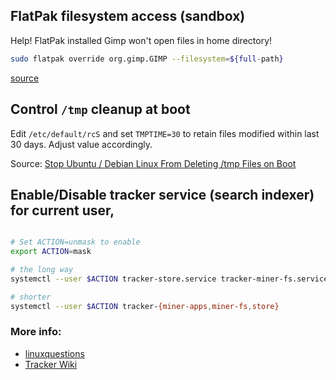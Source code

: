 ## FlatPak filesystem access (sandbox)

Help!  FlatPak installed Gimp won't open files in home directory!


```bash
sudo flatpak override org.gimp.GIMP --filesystem=${full-path}
```

[source](https://askubuntu.com/questions/1086529/how-to-give-a-flatpak-app-access-to-a-directory/1094903#1094903)


## Control `/tmp` cleanup at boot
Edit `/etc/default/rcS` and set `TMPTIME=30` to retain files modified within last 30 days.  Adjust value accordingly.

Source: [Stop Ubuntu / Debian Linux From Deleting /tmp Files on Boot](https://www.cyberciti.biz/faq/debian-ubuntu-removes-files-at-boot-time/)

## Enable/Disable tracker service (search indexer) for current user, 

```bash

# Set ACTION=unmask to enable
export ACTION=mask

# the long way
systemctl --user $ACTION tracker-store.service tracker-miner-fs.service tracker-miner-rss.service tracker-extract.service tracker-miner-apps.service tracker-writeback.service

# shorter
systemctl --user $ACTION tracker-{miner-apps,miner-fs,store}

```

### More info:

- [linuxquestions](https://www.linuxquestions.org/questions/ubuntu-63/how-to-disable-tracker-globally-in-ubuntu-20-04-a-4175678847/#post6146134)
- [Tracker Wiki](https://wiki.ubuntu.com/Tracker)
